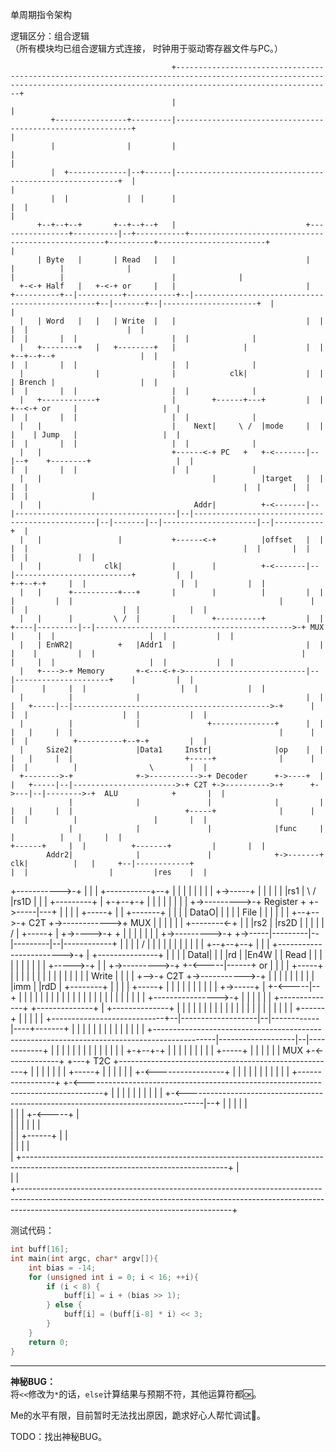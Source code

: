 单周期指令架构

逻辑区分：组合逻辑 \
（所有模块均已组合逻辑方式连接，
时钟用于驱动寄存器文件与PC。）

                                        +-------------------------------------------------------------------------------------------------------------------------------------------------------------------------------+ 
                                        |                                                                                                                                                                               | 
             +----------------+---------|------------------------------------------------------------+                                                                                                                  | 
             |                |         |                                                            |                                                                                                                  | 
             |  +-------------|--+------|---------------------------------------------------------+  |                                                                                                                  | 
             |  |             |  |      |                                                         |  |                                                                                                                  | 
          +--+--+--+       +--+--+--+   |                             +----------------+----------|--+-----------+---------------------------------------------------+----------+------------------------+              | 
          | Byte   |       | Read   |   |                             |                |          |              |                                                   |          |                        |              | 
      +-<-+ Half   |   +-<-+ or     |   |                             |  +----------+--|----------+-----------+--|------------------------------------------------+--|-------+--|---------------------+  |              | 
      |   | Word   |   |   | Write  |   |                             |  |          |  |                      |  |                                                |  |       |  |                     |  |              | 
      |   +--------+   |   +--------+   |               |             |  |       +--+--+--+                   |  |                                                |  |       |  |                     |  |              | 
      |                |                |            clk|             |  |       | Brench |                   |  |                                                |  |       |  |                     |  |              | 
      |   +------------+                |        +------+---+         |  |  +--<-+ or     |                   |  |                                                |  |       |  |                     |  |              | 
      |   |                             |    Next|     \ /  |mode     |  |  |    | Jump   |                   |  |                                                |  |       |  |                     |  |              | 
      |   |                             +------<-+ PC   +   +-<-------|--|--+    +--------+                   |  |                                                |  |       |  |                     |  |              | 
      |   |                                      |          |target   |  |                                    |  |                                                |  |       |  |                     |  |              | 
      |   |                                  Addr|          +-<-------|--|------------------------------------|--|------------------------------------------------|--|-------|--|---------------------|--|-----------+  | 
      |   |                 |           +------<-+          |offset   |  |                                    |  |                                                |  |       |  |                     |  |           |  | 
      |   |              clk|           |        |          +-<-------|--|--------------------------+         |  |                                              +-+--+-+     |  |                     |  |           |  | 
      |   |      +----------+---+       |        |          |         |  |                          |         |  |                                              |      |     |  |                     |  |           |  | 
      |   |      |         \ /  |       |        +----------+         |  |                     +----|---------|--|-------------------------------------------->-+ MUX  |     |  |                     |  |           |  | 
      |   | EnWR2|          +   |Addr1  |                             |  |                     |    |         |  |                                              |      |     |  |                     |  |           |  | 
      |   +---->-+ Memory       +-<---<-+->---------------------------|--|---------------------+    |         |  |                                              |      |     |  |                     |  |           |  | 
      |          |              |                                     |  |                          |   +-----|--|-------------------------------------------->-+      |     |  |                     |  |           |  | 
      |          |              |               +--------------+      |  |                          |   |     |  |                                              |      |     |  |          +----------+--+-+         |  | 
      |     Size2|              |Data1     Instr|              |op    |  |                          |   |     |  |                         +-----+              |      |     |  |          |                \        |  | 
      +-------->-+              +->----------->-+ Decoder      +->----+  |                          |   +-----|--|----------------------->-+ C2T +->---------->-+      +->---|--|-------->-+  ALU            +       |  | 
                 |              |               |              |         |                          |   |     |  |                         +-----+              |      |     |  |          |                 |       |  | 
                 |              |               |              |func     |               |          |   |     |  |                                              +------+     |  |          +-------+         |       |  | 
            Addr2|              |               |              +->-------+            clk|          |   |     +--|------------+                                              |  |                  |         |res    |  | 
   +----------->-+              |               |              |             +-----------+--+       |   |     |  |            |                                              |  |                  |         +->-----+  | 
   |             |              |               |              |rs1          |          \ / |rs1D   |   |     |  +---------+  |                                            +-+--+-+                |         |       |  | 
   |             |              |               |              +->--------->-+ Register  +  +->-----|---+     |  |         |  |                      +-----+               |      |        +-------+         |       |  | 
   |        DataO|              |               |              |             | File         |       |         |  |         |  |              +--+-->-+ C2T +->------------>+ MUX  |        |                 |       |  | 
   |  +--------<-+              |               |              |rs2          |              |rs2D   |         |  |         |  |             /   |    +-----+               |      +->---->-+                 +       |  | 
   |  |          |              |               |              +->--------->-+              +->-----|---------|--|---------|--|------------+    |                          |      |        |                /        |  | 
   |  |          |              |               |              |             |              |       |      +--+--+--+      |  |            |    +------------------------>-+      |        +---------------+         |  | 
   |  |     DataI|              |               |              |rd           |              |En4W   |      | Read   |      |  |            |                               |      |                                  |  | 
   |  |  +----->-+              |               |              +->--------->-+              +-<-----|------+ or     |      |  |            |         +-----+               |      |                                  |  | 
   |  |  |       |              |               |              |             |              |       |      | Write  |      |  |            |    +-->-+ C2T +->----------->-+      |                                  |  | 
   |  |  |       |              |               |              |imm          |              |rdD    |      +--------+      |  |            |    |    +-----+               |      |                                  |  | 
   |  |  |       |              |               |              +->-----+     |              +-<-----|--+                   |  |            |    |                          |      |                                  |  | 
   |  |  |       |              |               |              |       |     |              |       |  |                   |  |            |    |       +---------------->-+      |                                  |  | 
   |  |  |       +--------------+               +--------------+       |     +--------------+       |  |                   |  |            |    |       |                  |      |                                  |  | 
   |  |  |                                                             |                            |  |                   |  |            |    |       |                  +------+                                  |  | 
   |  |  |                                                             +----------------------------+--|-------------------|--|------------|----+-------+                                                            |  | 
   |  |  |                                                                                             |                   |  |            |    |                                                                    |  | 
   |  |  +---------------------------------------------------------------------------------------------|-------------------|--|------------+    |                                                                    |  | 
   |  |                                                                                                |                   |  |                 |                                                                    |  | 
   |  |                                                                                                |                 +-+--+-+               |                                                                    |  | 
   |  |                                                                                                |                 |      |               |       +-----+                                                      |  | 
   |  |                                                                                                |                 | MUX  +-<-------------+   +---+ T2C +------------------------------------------------------+  | 
   |  |                                                                                                |                 |      |                   |   +-----+                                                      |  | 
   |  |                                                                                                |                 |      +-<-----------------+                                                                |  | 
   |  |                                                                                                |                 |      |                                                                                    |  | 
   |  |                                                                                                +-----------------+      +-<----------------------------------------------------------------------------------+  | 
   |  |                                                                                                                  |      |                                                                                    |  | 
   |  |                                                                                                                  |      +-<----------------------------------------------------------------------------------|--+ 
   |  |                                                                                                                  |      |                                                                                    |    
   |  |                                                                                                                  |      +-<-----+                                                                            |    
   |  |                                                                                                                  |      |       |                                                                            |    
   |  |                                                                                                                  +------+       |                                                                            |    
   |  |                                                                                                                                 |                                                                            |    
   |  +---------------------------------------------------------------------------------------------------------------------------------+                                                                            |    
   |                                                                                                                                                                                                                 |    
   +-----------------------------------------------------------------------------------------------------------------------------------------------------------------------------------------------------------------+    
                                                                                                                                                                                                                          

测试代码：
```c
int buff[16];
int main(int argc, char* argv[]){
    int bias = -14;
    for (unsigned int i = 0; i < 16; ++i){
        if (i < 8) {
            buff[i] = i + (bias >> 1);
        } else {
            buff[i] = (buff[i-8] * i) << 3;
        }
    }
    return 0;
}
```

---

**神秘BUG：** \
将`<<`修改为`*`的话，`else`计算结果与预期不符，其他运算符都🆗。

Me的水平有限，目前暂时无法找出原因，跪求好心人帮忙调试🙏。

TODO：找出神秘BUG。